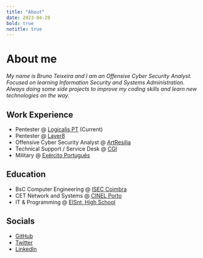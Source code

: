 ```yaml
---
title: "About"
date: 2023-04-28
bold: true
notitle: true
---
```


# About me


_My name is Bruno Teixeira and I am an Offensive Cyber Security Analyst. Focused on learning Information Security and Systems Administration. Always doing some side projects to improve my coding skills and learn new technologies on the way._


## Work Experience


- Pentester @ [Logicalis PT](https://www.pt.logicalis.com/pt-pt) (Current)
- Pentester @ [Layer8](https://www.layer8.pt)
- Offensive Cyber Security Analyst @ [ArtResilia](https://artresilia.com/)
- Technical Support / Service Desk @ [CGI](https://www.cgi.com/en)
- Military @ [Exército Português](https://www.exercito.pt/pt)


## Education


- BsC Computer Engineering @ [ISEC Coimbra](https://www.isec.pt) 
- CET Network and Systems @ [CINEL Porto](https://www.cinel.pt)
- IT & Programming @ [EISnt, High School](https://eisnt.com/)


## Socials

- [GitHub](https://github.com/BrunoTeixeira1996)
- [Twitter](https://x.com/zebisnaga3)
- [LinkedIn](https://www.linkedin.com/in/bruno-teixeira-1553b4a1/)